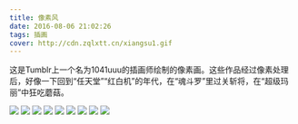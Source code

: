 ```yaml
---
title: 像素风
date: 2016-08-06 21:02:26
tags: 插画
cover: http://cdn.zqlxtt.cn/xiangsu1.gif
---
```


这是Tumblr上一个名为1041uuu的插画师绘制的像素画。这些作品经过像素处理后，好像一下回到“任天堂”“红白机”的年代，在“魂斗罗”里过关斩将，在“超级玛丽”中狂吃蘑菇。

![](http://cdn.zqlxtt.cn/xiangsu1.gif)
![](http://cdn.zqlxtt.cn/xiangsu2.gif)
![](http://cdn.zqlxtt.cn.cn/xiangsu3.gif)
![](http://cdn.zqlxtt.cn/xiangsu4.gif)
![](http://cdn.zqlxtt.cn/xiangsu5.gif)
![](http://cdn.zqlxtt.cn/xiangsu6.gif)
![](http://cdn.zqlxtt.cn/xiangsu7.gif)
![](http://cdn.zqlxtt.cn/xiangsu8.gif)
![](http://cdn.zqlxtt.cn/xiangsu9.gif)
